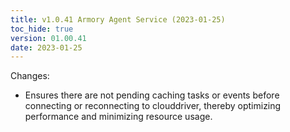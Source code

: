 ```yaml
---
title: v1.0.41 Armory Agent Service (2023-01-25)
toc_hide: true
version: 01.00.41
date: 2023-01-25
---
```


Changes:
- Ensures there are not pending caching tasks or events before connecting or reconnecting to clouddriver, thereby optimizing performance and minimizing resource usage.
